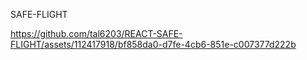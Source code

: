 SAFE-FLIGHT

https://github.com/tal6203/REACT-SAFE-FLIGHT/assets/112417918/bf858da0-d7fe-4cb6-851e-c007377d222b

